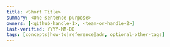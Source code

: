 ```yaml
---
title: <Short Title>
summary: <One-sentence purpose>
owners: [<github-handle-1>, <team-or-handle-2>]
last-verified: YYYY-MM-DD
tags: [concepts|how-to|reference|adr, optional-other-tags]
---
```



